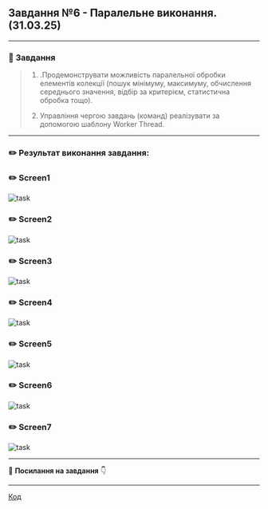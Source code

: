 ## **Завдання №6 - Паралельне виконання.(31.03.25)**

___
### :scroll: **Завдання**

>1. .Продемонструвати можливість паралельної обробки елементів колекції (пошук мінімуму, максимуму, обчислення середнього значення, відбір за критерієм, статистична обробка тощо).
>
>2. Управління чергою завдань (команд) реалізувати за допомогою шаблону Worker Thread.

___

### :pencil2: **Результат виконання завдання:**

### :pencil2: **Screen1**
![task](https://github.com/avramenko13/Practice-2-OO-/blob/main/practice2avramenko/src/main/java/image/ex6image/ex6image1.png)

### :pencil2: **Screen2**
![task](https://github.com/avramenko13/Practice-2-OO-/blob/main/practice2avramenko/src/main/java/image/ex6image/ex6image2.png)

### :pencil2: **Screen3**
![task](https://github.com/avramenko13/Practice-2-OO-/blob/main/practice2avramenko/src/main/java/image/ex6image/ex6image3.png)

### :pencil2: **Screen4**
![task](https://github.com/avramenko13/Practice-2-OO-/blob/main/practice2avramenko/src/main/java/image/ex6image/ex6image4.png)

### :pencil2: **Screen5**
![task](https://github.com/avramenko13/Practice-2-OO-/blob/main/practice2avramenko/src/main/java/image/ex6image/ex6image5.png)

### :pencil2: **Screen6**
![task](https://github.com/avramenko13/Practice-2-OO-/blob/main/practice2avramenko/src/main/java/image/ex6image/ex6image6.png)

### :pencil2: **Screen7**
![task](https://github.com/avramenko13/Practice-2-OO-/blob/main/practice2avramenko/src/main/java/image/ex6image/ex6image7.png)


___
:file_folder: **Посилання на завдання** :point_down:
  ___
[Код](https://github.com/avramenko13/Practice-2-OO-/blob/main/practice2avramenko/src/main/java/ex6/mainex6.java)
